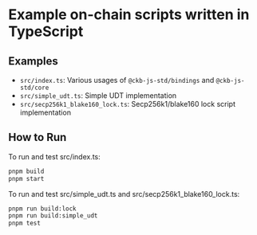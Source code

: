 # Example on-chain scripts written in TypeScript

## Examples

- `src/index.ts`: Various usages of `@ckb-js-std/bindings` and `@ckb-js-std/core`
- `src/simple_udt.ts`: Simple UDT implementation
- `src/secp256k1_blake160_lock.ts`: Secp256k1/blake160 lock script implementation

## How to Run

To run and test src/index.ts:

```bash
pnpm build
pnpm start
```

To run and test src/simple_udt.ts and src/secp256k1_blake160_lock.ts:

```bash
pnpm run build:lock
pnpm run build:simple_udt
pnpm test
```
